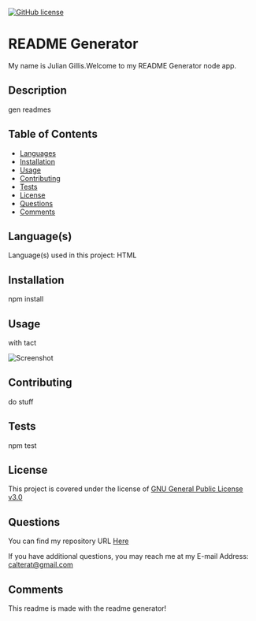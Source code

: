 
[![GitHub license](https://img.shields.io/badge/License-GNU%20General%20Public%20License%20v3.0-success.svg)](https://GitHub.com/Calterat/readme-generator/main/LICENSE)

# README Generator

My name is Julian Gillis.Welcome to my README Generator node app.


## Description

gen readmes


## Table of Contents

* [Languages](#languages)
* [Installation](#installation)
* [Usage](#usage)
* [Contributing](#contributing)
* [Tests](#tests)
* [License](#license)
* [Questions](#questions)
* [Comments](#comments)


## Language(s)

Language(s) used in this project:
HTML


## Installation

npm install


## Usage

with tact

![Screenshot](./help.png)


## Contributing

do stuff    



## Tests

npm test



## License

This project is covered under the license of [GNU General Public License v3.0](https://GitHub.com/Calterat/readme-generator/main/LICENSE)


## Questions

You can find my repository URL [Here](https://GitHub.com/Calterat)



If you have additional questions, you may reach me at my E-mail Address: calterat@gmail.com



## Comments

This readme is made with the readme generator!

